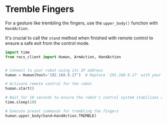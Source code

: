 # Tremble Fingers

For a gesture like trembling the fingers, use the `upper_body()` function with `HandAction`.

It's crucial to call the `stand` method when finished with remote control to ensure a safe exit from the control mode.

```Python
import time
from rocs_client import Human, ArmAction, HandAction


# Connect to your robot using its IP address
human = Human(host='192.168.9.17')  # Replace '192.168.9.17' with your robot's actual IP

# Activate remote control for the robot
human.start()

# Wait for 10 seconds to ensure the robot's control system stabilizes after initiating the remote control command start().
time.sleep(10)

# Execute preset commands for trembling the fingers
human.upper_body(hand=HandAction.TREMBLE)  
```
